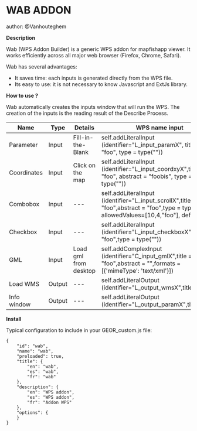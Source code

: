 WAB ADDON
================
author: @Vanhouteghem

**Description**

Wab (WPS Addon Builder) is a generic WPS addon for mapfishapp viewer. It works efficiently across all major web browser (Firefox, Chrome, Safari).

Wab has several advantages:
- It saves time: each inputs is generated directly from the WPS file.
- Its easy to use: it is not necessary to know Javascript and ExtJs library.

**How to use ?**

Wab automatically creates the inputs window that will run the WPS. The creation of the inputs is the reading result of the Describe Process.

| Name        | Type   | Details               | WPS name input                                                                                                                            |
|-------------|--------|-----------------------|-------------------------------------------------------------------------------------------------------------------------------------------|
| Parameter   | Input  | Fill-in-the-Blank     | self.addLiteralInput (identifier="L_input_paramX", title = "foo", type = type(""))                                                        |
| Coordinates | Input  | Click on the map      | self.addLiteralInput (identifier="L_input_coordxyX",title = "foo", abstract = "foobis", type = type(""))                                  |
| Combobox    | Input  | ---                   | self.addLiteralInput (identifier="L_input_scrollX",title = "foo",abstract = "foo",type = type(""), allowedValues=[10,4,"foo"], default=4) |
| Checkbox    | Input  | ---                   | self.addLiteralInput (identifier="L_input_checkboxX",title = "foo",type = type(""))                                                       |
| GML         | Input  | Load gml from desktop | self.addComplexInput (identifier="C_input_gmlX",title = "foo",abstract = "",formats = [{'mimeType': 'text/xml'}])                         |
| Load WMS    | Output | ---                   | self.addLiteralOutput (identifier="L_output_wmsX",title="")                                                                               |
| Info window | Output | ---                   | self.addLiteralOutput (identifier="L_output_paramX",title="foo")                                                                          |


**Install** 

Typical configuration to include in your GEOR_custom.js file:

    {
        "id": "wab",
        "name": "wab",
        "preloaded": true,
        "title": {
            "en": "wab",
            "es": "wab",
            "fr": "wab"
        },
        "description": {
            "en": "WPS addon",
            "es": "WPS addon",
            "fr": "Addon WPS"
        },
        "options": {
        }
    }
